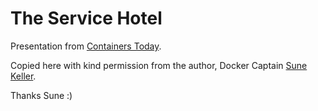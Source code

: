 # The Service Hotel

Presentation from [Containers Today](https://www.containerstoday.com/sweden/wp-content/uploads/sites/12/2019/12/How-to-Design-a-Container-platform-Sune-Keller-AlmBrand.pdf).

Copied here with kind permission from the author, Docker Captain [Sune Keller](https://twitter.com/sirlatrom).

Thanks Sune :)